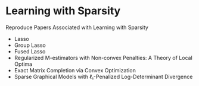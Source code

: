 # Learning with Sparsity
Reproduce Papers Associated with Learning with Sparsity
* Lasso 
* Group Lasso
* Fused Lasso 
* Regularized M-estimators with Non-convex Penalties: A Theory of Local Optima
* Exact Matrix Completion via Convex Optimization
* Sparse Graphical Models with ℓ₁-Penalized Log-Determinant Divergence
